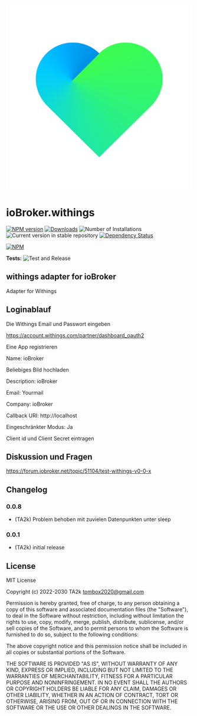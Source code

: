 ![Logo](admin/withings.png)

# ioBroker.withings

[![NPM version](https://img.shields.io/npm/v/iobroker.withings.svg)](https://www.npmjs.com/package/iobroker.withings)
[![Downloads](https://img.shields.io/npm/dm/iobroker.withings.svg)](https://www.npmjs.com/package/iobroker.withings)
![Number of Installations](https://iobroker.live/badges/withings-installed.svg)
![Current version in stable repository](https://iobroker.live/badges/withings-stable.svg)
[![Dependency Status](https://img.shields.io/david/TA2k/iobroker.withings.svg)](https://david-dm.org/TA2k/iobroker.withings)

[![NPM](https://nodei.co/npm/iobroker.withings.png?downloads=true)](https://nodei.co/npm/iobroker.withings/)

**Tests:** ![Test and Release](https://github.com/TA2k/ioBroker.withings/workflows/Test%20and%20Release/badge.svg)

## withings adapter for ioBroker

Adapter for Withings

## Loginablauf

Die Withings Email und Passwort eingeben

https://account.withings.com/partner/dashboard_oauth2

Eine App registrieren

Name: ioBroker

Beliebiges Bild hochladen

Description: ioBroker

Email: Yourmail

Company: ioBroker

Callback URI: http://localhost

Eingeschränkter Modus: Ja

Client id und Client Secret eintragen

## Diskussion und Fragen

<https://forum.iobroker.net/topic/51104/test-withings-v0-0-x>

## Changelog

### 0.0.8

- (TA2k) Problem behoben mit zuvielen Datenpunkten unter sleep

### 0.0.1

- (TA2k) initial release

## License

MIT License

Copyright (c) 2022-2030 TA2k <tombox2020@gmail.com>

Permission is hereby granted, free of charge, to any person obtaining a copy
of this software and associated documentation files (the "Software"), to deal
in the Software without restriction, including without limitation the rights
to use, copy, modify, merge, publish, distribute, sublicense, and/or sell
copies of the Software, and to permit persons to whom the Software is
furnished to do so, subject to the following conditions:

The above copyright notice and this permission notice shall be included in all
copies or substantial portions of the Software.

THE SOFTWARE IS PROVIDED "AS IS", WITHOUT WARRANTY OF ANY KIND, EXPRESS OR
IMPLIED, INCLUDING BUT NOT LIMITED TO THE WARRANTIES OF MERCHANTABILITY,
FITNESS FOR A PARTICULAR PURPOSE AND NONINFRINGEMENT. IN NO EVENT SHALL THE
AUTHORS OR COPYRIGHT HOLDERS BE LIABLE FOR ANY CLAIM, DAMAGES OR OTHER
LIABILITY, WHETHER IN AN ACTION OF CONTRACT, TORT OR OTHERWISE, ARISING FROM,
OUT OF OR IN CONNECTION WITH THE SOFTWARE OR THE USE OR OTHER DEALINGS IN THE
SOFTWARE.
